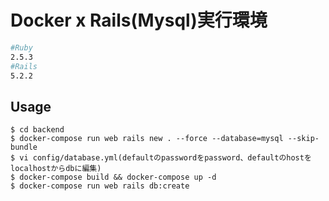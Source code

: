 # Docker x Rails(Mysql)実行環境
  

``` bash
#Ruby
2.5.3
#Rails
5.2.2

```
## Usage
```
$ cd backend
$ docker-compose run web rails new . --force --database=mysql --skip-bundle
$ vi config/database.yml(defaultのpasswordをpassword、defaultのhostをlocalhostからdbに編集)
$ docker-compose build && docker-compose up -d
$ docker-compose run web rails db:create
